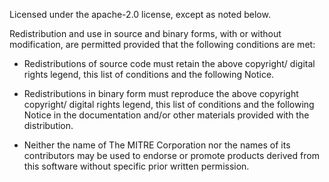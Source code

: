 
Licensed under the apache-2.0 license, except as noted below.  

Redistribution and use in source and binary forms, with or without modification, are permitted provided that the following conditions are met:

* Redistributions of source code must retain the above copyright/ digital rights legend, this list of conditions and the following Notice.

* Redistributions in binary form must reproduce the above copyright copyright/ digital rights legend, this list of conditions and the following Notice in the documentation and/or other materials provided with the distribution.

* Neither the name of The MITRE Corporation nor the names of its contributors may be used to endorse or promote products derived from this software without specific prior written permission.